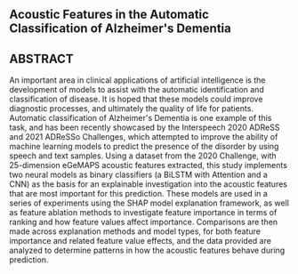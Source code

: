 ## Acoustic Features in the Automatic Classification of Alzheimer's Dementia

## ABSTRACT
An important area in clinical applications of artificial intelligence is the development of models to assist with the automatic identification and classification of disease.  It is hoped that these models could improve diagnostic processes, and ultimately the quality of life for patients. Automatic classification of Alzheimer's Dementia is one example of this task, and has been recently showcased by the  Interspeech 2020 ADReSS and 2021 ADReSSo Challenges, which attempted to improve the ability of machine learning models to predict the presence of the disorder by using speech and text samples. Using a dataset from the 2020 Challenge, with 25-dimension eGeMAPS acoustic features extracted,  this study implements two neural models as  binary classifiers (a BiLSTM with Attention and a CNN) as the basis for an explainable investigation into the acoustic features that are most important for this prediction. These models are used in a series of experiments using the SHAP model explanation framework, as well as feature ablation methods to investigate feature importance in terms of ranking and how feature values affect importance. Comparisons are then made across explanation methods and model types, for both feature importance and related feature value effects, and the data provided are analyzed to determine patterns in how the acoustic features behave during prediction.
